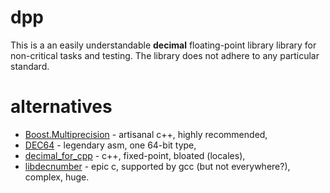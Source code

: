 # dpp
This is a an easily understandable **decimal** floating-point library library for non-critical tasks and testing. The library does not adhere to any particular standard.

# alternatives
* [Boost.Multiprecision](https://github.com/boostorg/multiprecision) - artisanal c++, highly recommended,
* [DEC64](https://github.com/douglascrockford/DEC64) - legendary asm, one 64-bit type,
* [decimal_for_cpp](https://github.com/vpiotr/decimal_for_cpp) - c++, fixed-point, bloated (locales),
* [libdecnumber](https://github.com/gcc-mirror/gcc/tree/master/libdecnumber) - epic c, supported by gcc (but not everywhere?), complex, huge.
